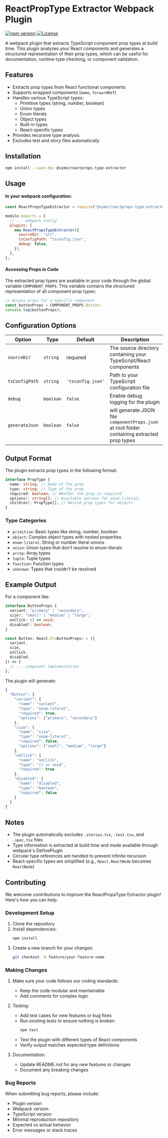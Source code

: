 # ReactPropType Extractor Webpack Plugin

[![npm version](https://badge.fury.io/js/@vymo%2Freactprops-type-extractor.svg)](https://www.npmjs.com/package/@vymo/reactprops-type-extractor)
[![License](https://img.shields.io/npm/l/@vymo/reactprops-type-extractor)](https://github.com/vymo/reactprops-type-extractor/blob/master/LICENSE)

A webpack plugin that extracts TypeScript component prop types at build time. This plugin analyzes your React components and generates a structured representation of their prop types, which can be useful for documentation, runtime type checking, or component validation.

## Features

- Extracts prop types from React functional components
- Supports wrapped components (`memo`, `forwardRef`)
- Handles various TypeScript types:
  - Primitive types (string, number, boolean)
  - Union types
  - Enum literals
  - Object types
  - Built-in types
  - React-specific types
- Provides recursive type analysis
- Excludes test and story files automatically

## Installation

```bash
npm install --save-dev @vymo/reactprops-type-extractor
```

## Usage

#### In your webpack configuration:

```javascript
const ReactPropsTypeExtractor = require("@vymo/reactprops-type-extractor");

module.exports = {
  // ... webpack config
  plugins: [
    new ReactPropsTypeExtractor({
      sourceDir: "src",
      tsConfigPath: "tsconfig.json",
      debug: false,
    }),
  ],
};
```

#### Accessing Props in Code

The extracted prop types are available in your code through the global variable `COMPONENT_PROPS`. This variable contains the structured representation of all component prop types:

```typescript
// Access props for a specific component
const buttonProps = COMPONENT_PROPS.Button;
console.log(buttonProps);
```

## Configuration Options

| Option         | Type      | Default           | Description                                                                                  |
| -------------- | --------- | ----------------- | -------------------------------------------------------------------------------------------- |
| `sourceDir`    | `string`  | required          | The source directory containing your TypeScript/React components                             |
| `tsConfigPath` | `string`  | `'tsconfig.json'` | Path to your TypeScript configuration file                                                   |
| `debug`        | `boolean` | `false`           | Enable debug logging for the plugin                                                          |
| `generateJson` | `boolean` | `false`           | will generate JSON file `componentProps.json` at root folder containing extracted prop types |

## Output Format

The plugin extracts prop types in the following format:

```typescript
interface PropType {
  name: string; // Name of the prop
  type: string; // Type of the prop
  required: boolean; // Whether the prop is required
  options?: string[]; // Available options for enum-literals
  children?: PropType[]; // Nested prop types for objects
}
```

### Type Categories

- `primitive`: Basic types like string, number, boolean
- `object`: Complex object types with nested properties
- `enum-literal`: String or number literal unions
- `union`: Union types that don't resolve to enum-literals
- `array`: Array types
- `tuple`: Tuple types
- `function`: Function types
- `unknown`: Types that couldn't be resolved

## Example Output

For a component like:

```typescript
interface ButtonProps {
  variant: "primary" | "secondary";
  size?: "small" | "medium" | "large";
  onClick: () => void;
  disabled?: boolean;
}

const Button: React.FC<ButtonProps> = ({
  variant,
  size,
  onClick,
  disabled,
}) => {
  // ... component implementation
};
```

The plugin will generate:

```javascript
{
  "Button": {
    "variant": {
      "name": "variant",
      "type": "enum-literal",
      "required": true,
      "options": ["primary", "secondary"]
    },
    "size": {
      "name": "size",
      "type": "enum-literal",
      "required": false,
      "options": ["small", "medium", "large"]
    },
    "onClick": {
      "name": "onClick",
      "type": "() => void",
      "required": true
    },
    "disabled": {
      "name": "disabled",
      "type": "boolean",
      "required": false
    }
  }
}
```

## Notes

- The plugin automatically excludes `.stories.tsx`, `.test.tsx`, and `.spec.tsx` files
- Type information is extracted at build time and made available through webpack's DefinePlugin
- Circular type references are handled to prevent infinite recursion
- React-specific types are simplified (e.g., `React.ReactNode` becomes `ReactNode`)

## Contributing

We welcome contributions to improve the ReactPropsType Extractor plugin! Here's how you can help:

### Development Setup

1. Clone the repository
2. Install dependencies:
   ```bash
   npm install
   ```
3. Create a new branch for your changes:
   ```bash
   git checkout -b feature/your-feature-name
   ```

### Making Changes

1. Make sure your code follows our coding standards:

   - Keep the code modular and maintainable
   - Add comments for complex logic

2. Testing:

   - Add test cases for new features or bug fixes
   - Run existing tests to ensure nothing is broken:
     ```bash
     npm test
     ```
   - Test the plugin with different types of React components
   - Verify output matches expected type definitions

3. Documentation:
   - Update README.md for any new features or changes
   - Document any breaking changes

### Bug Reports

When submitting bug reports, please include:

- Plugin version
- Webpack version
- TypeScript version
- Minimal reproduction repository
- Expected vs actual behavior
- Error messages or stack traces
